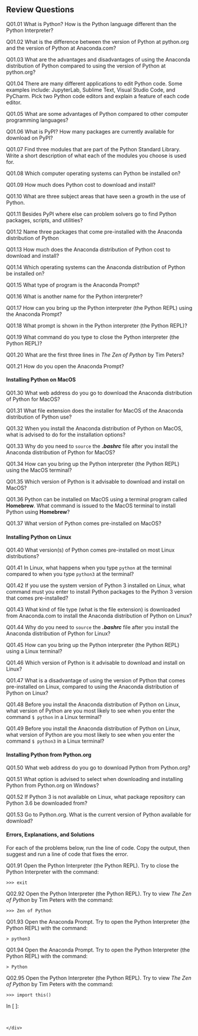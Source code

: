 
## Review Questions
Q01.01 What is Python? How is the Python language different than the Python Interpreter?

Q01.02 What is the difference between the version of Python at python.org and the version of Python at Anaconda.com?

Q01.03 What are the advantages and disadvantages of using the Anaconda distribution of Python compared to using the version of Python at python.org?

Q01.04 There are many different applications to edit Python code. Some examples include: JupyterLab, Sublime Text, Visual Studio Code, and PyCharm. Pick two Python code editors and explain a feature of each code editor. 

Q01.05 What are some advantages of Python compared to other computer programming languages?

Q01.06 What is PyPI? How many packages are currently available for download on PyPI?

Q01.07 Find three modules that are part of the Python Standard Library. Write a short description of what each of the modules you choose is used for.

Q01.08 Which computer operating systems can Python be installed on?

Q01.09 How much does Python cost to download and install?

Q01.10 What are three subject areas that have seen a growth in the use of Python.

Q01.11 Besides PyPI where else can problem solvers go to find Python packages, scripts, and utilities?

Q01.12 Name three packages that come pre-installed with the Anaconda distribution of Python

Q01.13 How much does the Anaconda distribution of Python cost to download and install?

Q01.14 Which operating systems can the Anaconda distribution of Python be installed on?

Q01.15 What type of program is the Anaconda Prompt?

Q01.16 What is another name for the Python interpreter?

Q01.17 How can you bring up the Python interpreter (the Python REPL) using the Anaconda Prompt?

Q01.18 What prompt is shown in the Python interpreter (the Python REPL)?

Q01.19 What command do you type to close the Python interpreter (the Python REPL)?

Q01.20 What are the first three lines in _The Zen of Python_ by Tim Peters?

Q01.21 How do you open the Anaconda Prompt?
#### Installing Python on MacOS
Q01.30 What web address do you go to download the Anaconda distribution of Python for MacOS?

Q01.31 What file extension does the installer for MacOS of the Anaconda distribution of Python use?

Q01.32 When you install the Anaconda distribution of Python on MacOS, what is advised to do for the installation options?

Q01.33 Why do you need to ```source``` the **_.bashrc_** file after you install the Anaconda distribution of Python for MacOS?

Q01.34 How can you bring up the Python interpreter (the Python REPL) using the MacOS terminal?

Q01.35 Which version of Python is it advisable to download and install on MacOS?

Q01.36 Python can be installed on MacOS using a terminal program called **Homebrew**. What command is issued to the MacOS terminal to install Python using **Homebrew**?

Q01.37 What version of Python comes pre-installed on MacOS?
#### Installing Python on Linux
Q01.40 What version(s) of Python comes pre-installed on most Linux distributions?

Q01.41 In Linux, what happens when you type ```python``` at the terminal compared to when you type ```python3``` at the terminal?

Q01.42 If you use the system version of Python 3 installed on Linux, what command must you enter to install Python packages to the Python 3 version that comes pre-installed?

Q01.43 What kind of file type (what is the file extension) is downloaded from Anaconda.com to install the Anaconda distribution of Python on Linux?

Q01.44 Why do you need to ```source``` the **_.bashrc_** file after you install the Anaconda distribution of Python for Linux?

Q01.45 How can you bring up the Python interpreter (the Python REPL) using a Linux terminal?

Q01.46 Which version of Python is it advisable to download and install on Linux?

Q01.47 What is a disadvantage of using the version of Python that comes pre-installed on Linux, compared to using the Anaconda distribution of Python on Linux?

Q01.48 Before you install the Anaconda distribution of Python on Linux, what version of Python are you most likely to see when you enter the command ```$ python``` in a Linux terminal?

Q01.49 Before you install the Anaconda distribution of Python on Linux, what version of Python are you most likely to see when you enter the command ```$ python3``` in a Linux terminal?
#### Installing Python from Python.org
Q01.50 What web address do you go to download Python from Python.org?

Q01.51 What option is advised to select when downloading and installing Python from Python.org on Windows?

Q01.52 If Python 3 is not available on Linux, what package repository can Python 3.6 be downloaded from?

Q01.53 Go to Python.org. What is the current version of Python available for download?
#### Errors, Explanations, and Solutions
For each of the problems below, run the line of code. Copy the output, then suggest and run a line of code that fixes the error.

Q01.91 Open the Python Interpreter (the Python REPL). Try to close the Python Interpreter with the command:

```
>>> exit
```

Q02.92 Open the Python Interpreter (the Python REPL). Try to view _The Zen of Python_ by Tim Peters with the command:
```
>>> Zen of Python
```

Q01.93 Open the Anaconda Prompt. Try to open the Python Interpreter (the Python REPL) with the command:

```
> python3
```

Q01.94 Open the Anaconda Prompt. Try to open the Python Interpreter (the Python REPL) with the command:

```
> Python
```

Q02.95 Open the Python Interpreter (the Python REPL). Try to view _The Zen of Python_ by Tim Peters with the command:

```
>>> import this()
```
<div class="cell border-box-sizing code_cell rendered">
<div class="input">
<div class="prompt input_prompt">In&nbsp;[&nbsp;]:</div>
<div class="inner_cell">
    <div class="input_area">
<div class=" highlight hl-ipython3"><pre><span></span> 
</pre></div>

    </div>
</div>
</div>

</div>
 

